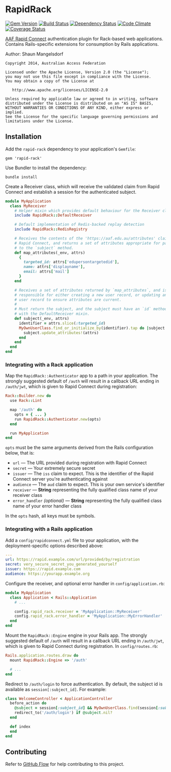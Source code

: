 # RapidRack

[![Gem Version][GV img]][Gem Version]
[![Build Status][BS img]][Build Status]
[![Dependency Status][DS img]][Dependency Status]
[![Code Climate][CC img]][Code Climate]
[![Coverage Status][CS img]][Coverage Status]

[Gem Version]: https://rubygems.org/gems/rapid-rack
[Build Status]: https://travis-ci.org/ausaccessfed/rapid-rack
[Dependency Status]: https://gemnasium.com/ausaccessfed/rapid-rack
[Code Climate]: https://codeclimate.com/github/ausaccessfed/rapid-rack
[Coverage Status]: https://coveralls.io/r/ausaccessfed/rapid-rack

[GV img]: https://img.shields.io/gem/v/rapid-rack.svg
[BS img]: https://img.shields.io/travis/ausaccessfed/rapid-rack/develop.svg
[DS img]: https://img.shields.io/gemnasium/ausaccessfed/rapid-rack.svg
[CC img]: https://img.shields.io/codeclimate/github/ausaccessfed/rapid-rack.svg
[CS img]: https://img.shields.io/coveralls/ausaccessfed/rapid-rack.svg

[AAF Rapid Connect](https://rapid.aaf.edu.au) authentication plugin for
Rack-based web applications. Contains Rails-specific extensions for consumption
by Rails applications.

Author: Shaun Mangelsdorf

```
Copyright 2014, Australian Access Federation

Licensed under the Apache License, Version 2.0 (the "License");
you may not use this file except in compliance with the License.
You may obtain a copy of the License at

   http://www.apache.org/licenses/LICENSE-2.0

Unless required by applicable law or agreed to in writing, software
distributed under the License is distributed on an "AS IS" BASIS,
WITHOUT WARRANTIES OR CONDITIONS OF ANY KIND, either express or implied.
See the License for the specific language governing permissions and
limitations under the License.
```

## Installation

Add the `rapid-rack` dependency to your application's `Gemfile`:

```
gem 'rapid-rack'
```

Use Bundler to install the dependency:

```
bundle install
```

Create a Receiver class, which will receive the validated claim from Rapid
Connect and establish a session for the authenticated subject.

```ruby
module MyApplication
  class MyReceiver
    # Helper mixin which provides default behaviour for the Receiver class
    include RapidRack::DefaultReceiver

    # Default implementation of Redis-backed replay detection
    include RapidRack::RedisRegistry

    # Receives the contents of the 'https://aaf.edu.au/attributes' claim from
    # Rapid Connect, and returns a set of attributes appropriate for passing in
    # to the `subject` method.
    def map_attributes(_env, attrs)
      {
        targeted_id: attrs['edupersontargetedid'],
        name: attrs['displayname'],
        email: attrs['mail']
      }
    end

    # Receives a set of attributes returned by `map_attributes`, and is
    # responsible for either creating a new user record, or updating an existing
    # user record to ensure attributes are current.
    #
    # Must return the subject, and the subject must have an `id` method to work
    # with the DefaultReceiver mixin.
    def subject(_env, attrs)
      identifier = attrs.slice(:targeted_id)
      MyOwnUserClass.find_or_initialize_by(identifier).tap do |subject|
        subject.update_attributes!(attrs)
      end
    end
  end
end
```

### Integrating with a Rack application

Map the `RapidRack::Authenticator` app to a path in your application. The
strongly suggested default of `/auth` will result in a callback URL ending in
`/auth/jwt`, which is given to Rapid Connect during registration:

```ruby
Rack::Builder.new do
  use Rack::Lint

  map '/auth' do
    opts = { ... }
    run RapidRack::Authenticator.new(opts)
  end

  run MyApplication
end
```

`opts` must be the same arguments derived from the Rails configuration below,
that is:

* `url` &mdash; The URL provided during registration with Rapid Connect
* `secret` &mdash; Your extremely secure secret
* `issuer` &mdash; The `iss` claim to expect. This is the identifier of the
  Rapid Connect server you're authenticating against
* `audience` &mdash; The `aud` claim to expect. This is your own service's
  identifier
* `receiver` &mdash; **String** representing the fully qualified class name of
  your receiver class
* `error_handler` *(optional)* &mdash; **String** representing the fully
  qualified class name of your error handler class

In the `opts` hash, all keys must be symbols.

### Integrating with a Rails application

Add a `config/rapidconnect.yml` file to your application, with the
deployment-specific options described above:

```yaml
---
url: https://rapid.example.com/url/provided/by/registration
secret: very_secure_secret_you_generated_yourself
issuer: https://rapid.example.com
audience: https://yourapp.example.org
```

Configure the receiver, and optional error handler in `config/application.rb`:

```ruby
module MyApplication
  class Application < Rails::Application
    # ...

    config.rapid_rack.receiver = 'MyApplication::MyReceiver'
    config.rapid_rack.error_handler = 'MyApplication::MyErrorHandler'
  end
end
```

Mount the `RapidRack::Engine` engine in your Rails app.  The strongly suggested
default of `/auth` will result in a callback URL ending in `/auth/jwt`, which is
given to Rapid Connect during registration. In `config/routes.rb`:

```ruby
Rails.application.routes.draw do
  mount RapidRack::Engine => '/auth'

  # ...
end
```

Redirect to `/auth/login` to force authentication. By default, the subject id is
available as `session[:subject_id]`. For example:

```ruby
class WelcomeController < ApplicationController
  before_action do
    @subject = session[:subject_id] && MyOwnUserClass.find(session[:subject_id])
    redirect_to('/auth/login') if @subject.nil?
  end

  def index
  end
end
```

## Contributing

Refer to [GitHub Flow](https://guides.github.com/introduction/flow/) for
help contributing to this project.
